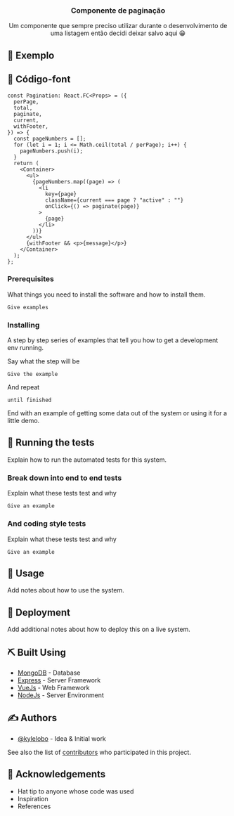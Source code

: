 <h3 align="center">Componente de paginação</h3>

<p align="center"> Um componente que sempre preciso utilizar durante o desenvolvimento de uma listagem então decidi deixar salvo aqui 😁
    <br> 
</p>

## 🧐 Exemplo <a name = "about"></a>

## 🏁 Código-font <a name = "getting_started"></a>

```
const Pagination: React.FC<Props> = ({
  perPage,
  total,
  paginate,
  current,
  withFooter,
}) => {
  const pageNumbers = [];
  for (let i = 1; i <= Math.ceil(total / perPage); i++) {
    pageNumbers.push(i);
  }
  return (
    <Container>
      <ul>
        {pageNumbers.map((page) => (
          <li
            key={page}
            className={current === page ? "active" : ""}
            onClick={() => paginate(page)}
          >
            {page}
          </li>
        ))}
      </ul>
      {withFooter && <p>{message}</p>}
    </Container>
  );
};
```

### Prerequisites

What things you need to install the software and how to install them.

```
Give examples
```

### Installing

A step by step series of examples that tell you how to get a development env running.

Say what the step will be

```
Give the example
```

And repeat

```
until finished
```

End with an example of getting some data out of the system or using it for a little demo.

## 🔧 Running the tests <a name = "tests"></a>

Explain how to run the automated tests for this system.

### Break down into end to end tests

Explain what these tests test and why

```
Give an example
```

### And coding style tests

Explain what these tests test and why

```
Give an example
```

## 🎈 Usage <a name="usage"></a>

Add notes about how to use the system.

## 🚀 Deployment <a name = "deployment"></a>

Add additional notes about how to deploy this on a live system.

## ⛏️ Built Using <a name = "built_using"></a>

- [MongoDB](https://www.mongodb.com/) - Database
- [Express](https://expressjs.com/) - Server Framework
- [VueJs](https://vuejs.org/) - Web Framework
- [NodeJs](https://nodejs.org/en/) - Server Environment

## ✍️ Authors <a name = "authors"></a>

- [@kylelobo](https://github.com/kylelobo) - Idea & Initial work

See also the list of [contributors](https://github.com/kylelobo/The-Documentation-Compendium/contributors) who participated in this project.

## 🎉 Acknowledgements <a name = "acknowledgement"></a>

- Hat tip to anyone whose code was used
- Inspiration
- References
